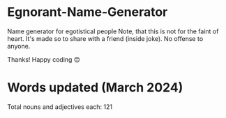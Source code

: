 # Egnorant-Name-Generator
Name generator for egotistical people
Note, that this is not for the faint of heart. It's made so to share with a friend (inside joke).
No offense to anyone.

Thanks! Happy coding 😊

# Words updated (March 2024)
Total nouns and adjectives each: 121
